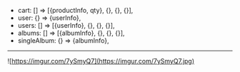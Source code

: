 * cart: [] => [{productInfo, qty}, {}, {}, {}],
* user: {} => {userInfo},
* users: [] => [{userInfo}, {}, {}, {}],
* albums: [] => [{albumInfo}, {}, {}, {}],
* singleAlbum: {} => {albumInfo},

- - - -

![https://imgur.com/7ySmyQ7](https://imgur.com/7ySmyQ7.jpg)
